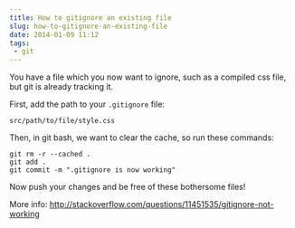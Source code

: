 ---title: How to gitignore an existing fileslug: how-to-gitignore-an-existing-filedate: 2014-01-09 11:12tags:  - git---You  have a file which you now want to ignore, such as a compiled css file, but git is already tracking it. 

First, add the path to your `.gitignore` file:

    src/path/to/file/style.css

Then, in git bash, we want to clear the cache, so run these commands:

    git rm -r --cached .
    git add .
    git commit -m ".gitignore is now working"

Now push your changes and be free of these bothersome files!

More info: http://stackoverflow.com/questions/11451535/gitignore-not-working